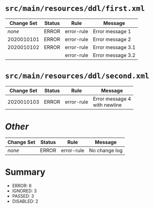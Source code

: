 # `src/main/resources/ddl/first.xml`
| Change Set | Status | Rule       | Message           |
|------------|--------|------------|-------------------|
| *none*     | ERROR  | error-rule | Error message 1   |
| 2020010101 | ERROR  | error-rule | Error message 2   |
| 2020010102 | ERROR  | error-rule | Error message 3.1 |
|            |        | error-rule | Error message 3.2 |

# `src/main/resources/ddl/second.xml`
| Change Set | Status | Rule       | Message         |
|------------|--------|------------|-----------------|
| 2020010103 | ERROR  | error-rule | Error message 4<br>with newline |

# *Other*
| Change Set | Status | Rule       | Message       |
|------------|--------|------------|---------------|
| *none*     | ERROR  | error-rule | No change log |

# Summary
* ERROR: 6
* IGNORED: 3
* PASSED: 3
* DISABLED: 2

